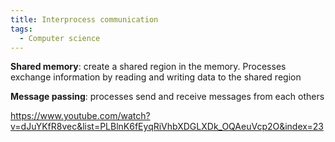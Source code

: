 ```yaml
---
title: Interprocess communication
tags:
  - Computer science
---
```


**Shared memory**: create a shared region in the memory. Processes exchange information by reading and writing data to the shared region

**Message passing**: processes send and receive messages from each others

https://www.youtube.com/watch?v=dJuYKfR8vec&list=PLBlnK6fEyqRiVhbXDGLXDk_OQAeuVcp2O&index=23
